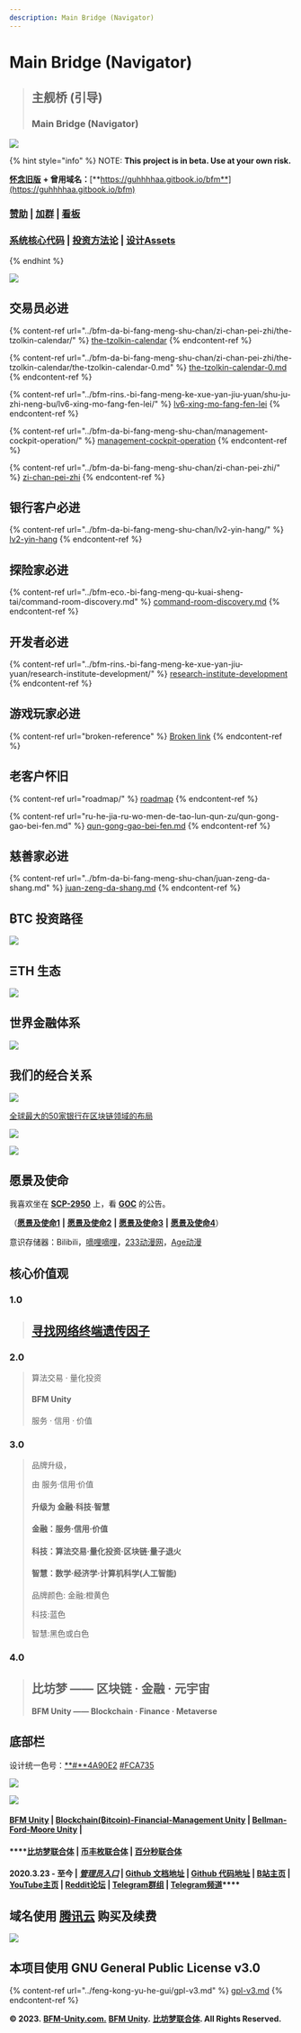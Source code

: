 ```yaml
---
description: Main Bridge (Navigator)
---
```


# Main Bridge (Navigator)

> ## 主舰桥 (引导)
>
> ### Main Bridge (Navigator)

![](../.gitbook/assets/OK6W\_koKDTOqqqLDbIoPAnX28uhvA7L7rCRXv1CKxGU.jpeg)

{% hint style="info" %}
NOTE: **This project is in beta. Use at your own risk.**

[**怀念旧版**](https://guhhhhaa.gitbook.io/bfm-unity-doc-v1/) **+ 曾用域名：**[**https://guhhhhaa.gitbook.io/bfm**](https://guhhhhaa.gitbook.io/bfm)

### [赞助](https://www.bfm-unity.com/bfm-da-bi-fang-meng-shu-chan/juan-zeng-da-shang) | [加群](https://www.bfm-unity.com/bfm-unity-bi-fang-meng-lian-he-ti/ru-he-jia-ru-wo-men-de-tao-lun-qun-zu) | [看板](https://trello.com/b/z4aDgNAL/todolist)

### [**系统核心代码**](https://www.bfm-unity.com/bfm-dins.-bi-fang-meng-gong-cheng-she-ji-yuan/ruan-jian-bfm-on-python) | [**投资方法论**](https://guhhhhaa.gitbook.io/joinquant/jin-rong-li-lun-zong-jie) **|** [**设计Assets**](https://share.weiyun.com/l21pilUf)
{% endhint %}

![](<../.gitbook/assets/BFM Unity 2.0 (1).png>)

## 交易员必进

{% content-ref url="../bfm-da-bi-fang-meng-shu-chan/zi-chan-pei-zhi/the-tzolkin-calendar/" %}
[the-tzolkin-calendar](../bfm-da-bi-fang-meng-shu-chan/zi-chan-pei-zhi/the-tzolkin-calendar/)
{% endcontent-ref %}

{% content-ref url="../bfm-da-bi-fang-meng-shu-chan/zi-chan-pei-zhi/the-tzolkin-calendar/the-tzolkin-calendar-0.md" %}
[the-tzolkin-calendar-0.md](../bfm-da-bi-fang-meng-shu-chan/zi-chan-pei-zhi/the-tzolkin-calendar/the-tzolkin-calendar-0.md)
{% endcontent-ref %}

{% content-ref url="../bfm-rins.-bi-fang-meng-ke-xue-yan-jiu-yuan/shu-ju-zhi-neng-bu/lv6-xing-mo-fang-fen-lei/" %}
[lv6-xing-mo-fang-fen-lei](../bfm-rins.-bi-fang-meng-ke-xue-yan-jiu-yuan/shu-ju-zhi-neng-bu/lv6-xing-mo-fang-fen-lei/)
{% endcontent-ref %}

{% content-ref url="../bfm-da-bi-fang-meng-shu-chan/management-cockpit-operation/" %}
[management-cockpit-operation](../bfm-da-bi-fang-meng-shu-chan/management-cockpit-operation/)
{% endcontent-ref %}

{% content-ref url="../bfm-da-bi-fang-meng-shu-chan/zi-chan-pei-zhi/" %}
[zi-chan-pei-zhi](../bfm-da-bi-fang-meng-shu-chan/zi-chan-pei-zhi/)
{% endcontent-ref %}

## 银行客户必进

{% content-ref url="../bfm-da-bi-fang-meng-shu-chan/lv2-yin-hang/" %}
[lv2-yin-hang](../bfm-da-bi-fang-meng-shu-chan/lv2-yin-hang/)
{% endcontent-ref %}

## 探险家必进

{% content-ref url="../bfm-eco.-bi-fang-meng-qu-kuai-sheng-tai/command-room-discovery.md" %}
[command-room-discovery.md](../bfm-eco.-bi-fang-meng-qu-kuai-sheng-tai/command-room-discovery.md)
{% endcontent-ref %}

## 开发者必进

{% content-ref url="../bfm-rins.-bi-fang-meng-ke-xue-yan-jiu-yuan/research-institute-development/" %}
[research-institute-development](../bfm-rins.-bi-fang-meng-ke-xue-yan-jiu-yuan/research-institute-development/)
{% endcontent-ref %}

## 游戏玩家必进

{% content-ref url="broken-reference" %}
[Broken link](broken-reference)
{% endcontent-ref %}

## 老客户怀旧

{% content-ref url="roadmap/" %}
[roadmap](roadmap/)
{% endcontent-ref %}

{% content-ref url="ru-he-jia-ru-wo-men-de-tao-lun-qun-zu/qun-gong-gao-bei-fen.md" %}
[qun-gong-gao-bei-fen.md](ru-he-jia-ru-wo-men-de-tao-lun-qun-zu/qun-gong-gao-bei-fen.md)
{% endcontent-ref %}

## 慈善家必进

{% content-ref url="../bfm-da-bi-fang-meng-shu-chan/juan-zeng-da-shang.md" %}
[juan-zeng-da-shang.md](../bfm-da-bi-fang-meng-shu-chan/juan-zeng-da-shang.md)
{% endcontent-ref %}

## ₿TC 投资路径 <a href="#tc-tou-zi-lu-jing" id="tc-tou-zi-lu-jing"></a>

![](../.gitbook/assets/DeFi\_3.png)



## **ΞTH** 生态 <a href="#th-sheng-tai" id="th-sheng-tai"></a>

![](../.gitbook/assets/EF558F261BCE694919B0240C57CF96E8.jpg)

## 世界金融体系 <a href="#shi-jie-jin-rong-ti-xi" id="shi-jie-jin-rong-ti-xi"></a>

![](https://gblobscdn.gitbook.com/assets%2F-M39hAhDwZfzJY4Aou3y%2F-MS\_tTSvZKlvXeOtD3RP%2F-MS\_x7kDam1NfXrnkUMP%2F%E5%B1%8F%E5%B9%95%E5%BF%AB%E7%85%A7%202021-02-03%20%E4%B8%8A%E5%8D%8811.33.58.png?alt=media\&token=ff3b182b-101b-4f9a-b9b7-fa0e7b45233e)

## 我们的经合关系 <a href="#zhan-lve-he-zuo-huo-ban" id="zhan-lve-he-zuo-huo-ban"></a>

![](<../.gitbook/assets/BFM Unity 战略合作伙伴 (7).png>)

[全球最大的50家银行在区块链领域的布局](https://cloud.tencent.com/developer/article/1356837)

![](<../.gitbook/assets/BFM Unity B级友商.png>)

![](<../.gitbook/assets/BFM Unity C级别友商.png>)

## 愿景及使命 <a href="#yuan-jing-ji-shi-ming" id="yuan-jing-ji-shi-ming"></a>

我喜欢坐在 [**SCP-2950**](http://scp-wiki-cn.wikidot.com/scp-2950) 上，看 [**GOC**](http://scp-wiki-cn.wikidot.com/goc-hub-page) 的公告。

（[**愿景及使命1**](https://www.bilibili.com/bangumi/play/ss28381/) **|** [**愿景及使命2**](https://www.dilidili3.com/play/7107-1-1/) **|** [**愿景及使命3**](https://www.dm233.cc/anime/20200054.html) **|** [**愿景及使命4**](https://www.bilibili.com/bangumi/play/ss4098/)）

意识存储器：Bilibili，[嘀哩嘀哩](https://dilidili.online/)，[233动漫网](https://www.dm233.me/)，[Age动漫](https://www.agefans.cc/)

## ‌核心价值观

### 1.0

> ## [寻找网络终端遗传因子](https://www.dilidili3.com/play/7107-1-1/)

### 2.0

> 算法交易 · 量化投资
>
> #### BFM Unity
>
> 服务 · 信用 · 价值

### 3.0

> 品牌升级，
>
> 由 服务·信用·价值&#x20;
>
> #### 升级为 **金融·科技·智慧**&#x20;
>
> #### 金融：服务·信用·价值&#x20;
>
> #### 科技：算法交易·量化投资·区块链·量子退火&#x20;
>
> #### 智慧：数学·经济学·计算机科学(人工智能)&#x20;
>
> 品牌颜色: 金融:橙黄色&#x20;
>
> 科技:蓝色&#x20;
>
> 智慧:黑色或白色

### 4.0

> ## **比坊梦 —— 区块链 · 金融 · 元宇宙**
>
> **BF​M Unity —— Blockchain · Finance · Metaverse**

## 底部栏‌ <a href="#di-bu-lan" id="di-bu-lan"></a>

设计统一色号：[**#**4A90E2](https://www.color-hex.com/color/4a90e2)  [#FCA735](https://www.color-hex.com/color/fca735)

![](../.gitbook/assets/编组.png)

![](../.gitbook/assets/比坊梦新LOGO3.png)

#### ​[BFM Unity](https://www.bfm-unity.com/) | [Blockchain(₿itcoin)-Financial-Management Unity](https://www.bfm-unity.com/) | [Bellman-Ford-Moore Unity](https://www.bfm-unity.com/) |  <a href="#fm-unity-itcoinfinancemanagement-unity-bellmanfordmoore-unity-bfm-lian-ti-2020-3-23-zhi-jin-guan-li" id="fm-unity-itcoinfinancemanagement-unity-bellmanfordmoore-unity-bfm-lian-ti-2020-3-23-zhi-jin-guan-li"></a>

#### ****[**比坊梦联合体**](https://www.bfm-unity.com/) **|** [**币丰枚联合体**](https://www.bfm-unity.com/) **|** [**百分秒联合体**](https://www.bfm-unity.com/) <a href="#fm-unity-itcoinfinancemanagement-unity-bellmanfordmoore-unity-bfm-lian-ti-2020-3-23-zhi-jin-guan-li" id="fm-unity-itcoinfinancemanagement-unity-bellmanfordmoore-unity-bfm-lian-ti-2020-3-23-zhi-jin-guan-li"></a>

#### 2020.3.23 - 至今 | [_**管理员入口**_](https://app.gitbook.com/@guhhhhaa/s/bfm/) **|** [**Github 文档地址**](https://github.com/guhhhhaa/bfm-gitbook) **|** [**Github 代码地址**](https://github.com/guhhhhaa/bfm-group-file) **|** [**B站主页**](https://space.bilibili.com/11708778) **|** [**YouTube主页**](https://www.youtube.com/channel/UCfiSjf-6Sxnf0t9J2xGVzuA) **|** [**Reddit论坛**](https://www.reddit.com/r/BFM\_Unity/) **|** [**Telegram群组**](https://t.me/BFMUnity) **|** [**Telegram频道**](https://t.me/BFM\_Unity)**** <a href="#fm-unity-itcoinfinancemanagement-unity-bellmanfordmoore-unity-bfm-lian-ti-2020-3-23-zhi-jin-guan-li" id="fm-unity-itcoinfinancemanagement-unity-bellmanfordmoore-unity-bfm-lian-ti-2020-3-23-zhi-jin-guan-li"></a>

## 域名使用 [腾讯云](https://console.cloud.tencent.com/domain) 购买及续费

![](<../.gitbook/assets/屏幕快照 2021-04-11 下午7.59.52.png>)

## 本项目使用 GNU General Public License v3.0

{% content-ref url="../feng-kong-yu-he-gui/gpl-v3.md" %}
[gpl-v3.md](../feng-kong-yu-he-gui/gpl-v3.md)
{% endcontent-ref %}

**© 2023.** [**BFM-Unity.com.**](https://www.bfm-unity.com/) [**BFM Unity**](https://www.bfm-unity.com/)**.** [**比坊梦联合体**](https://www.bfm-unity.com/)**. All Rights Reserved.**

